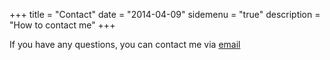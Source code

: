 +++
title = "Contact"
date = "2014-04-09"
sidemenu = "true"
description = "How to contact me"
+++

If you have any questions, you can contact me via <a href="mailto:mail@andrewfrom.com">email</a>